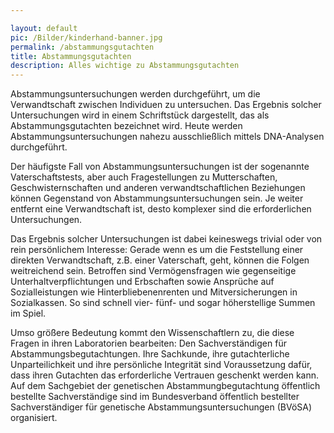 ```yaml
---

layout: default
pic: /Bilder/kinderhand-banner.jpg
permalink: /abstammungsgutachten
title: Abstammungsgutachten
description: Alles wichtige zu Abstammungsgutachten
---
```


Abstammungsuntersuchungen werden durchgeführt, um die Verwandtschaft zwischen Individuen zu untersuchen. Das Ergebnis solcher Untersuchungen wird in einem Schriftstück dargestellt, das als Abstammungsgutachten bezeichnet wird. Heute werden Abstammungsuntersuchungen nahezu ausschließlich mittels DNA-Analysen durchgeführt.

Der häufigste Fall von Abstammungsuntersuchungen ist der sogenannte Vaterschaftstests, aber auch Fragestellungen zu Mutterschaften, Geschwisternschaften und anderen verwandtschaftlichen Beziehungen können Gegenstand von Abstammungsuntersuchungen sein. Je weiter entfernt eine Verwandtschaft ist, desto komplexer sind die erforderlichen Untersuchungen.

Das Ergebnis solcher Untersuchungen ist dabei keineswegs trivial oder von rein persönlichem Interesse: Gerade wenn es um die Feststellung einer direkten Verwandtschaft, z.B. einer Vaterschaft, geht, können die Folgen weitreichend sein. Betroffen sind Vermögensfragen wie gegenseitige Unterhaltverpflichtungen und Erbschaften sowie Ansprüche auf Sozialleistungen wie Hinterbliebenenrenten und Mitversicherungen in Sozialkassen. So sind schnell vier- fünf- und sogar höherstellige Summen im Spiel.

Umso größere Bedeutung kommt den Wissenschaftlern zu, die diese Fragen in ihren Laboratorien bearbeiten: Den Sachverständigen für Abstammungsbegutachtungen. Ihre Sachkunde, ihre gutachterliche Unparteilichkeit und ihre persönliche Integrität sind Voraussetzung dafür, dass ihren Gutachten das erforderliche Vertrauen geschenkt werden kann. Auf dem Sachgebiet der genetischen Abstammungbegutachtung öffentlich bestellte Sachverständige sind im Bundesverband öffentlich bestellter Sachverständiger für genetische Abstammungsuntersuchungen (BVöSA) organisiert.
